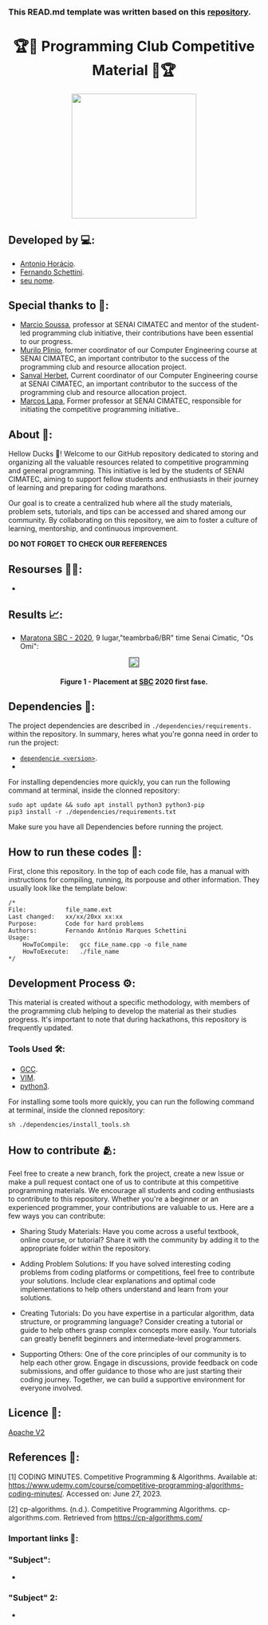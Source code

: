 ### This READ.md template was written based on this [repository](https://github.com/FernandoSchett/github_readme_template).

<h1 align="center">🏆🦆 Programming Club Competitive Material 🦆🏆</h1>

<div align="center">
	<a href="link_for_webite">
	<img height = "250em" src = "https://github.com/FernandoSchett/github_readme_template/assets/80331486/4e4d24ee-efce-41d9-873b-3ececaf1cdd5" />
    </a>
</div>

## Developed by 💻:

- [Antonio Horácio](https://github.com/FernandoSchett).
- [Fernando Schettini](https://github.com/AntonioHoracio77).
- [seu nome](https://github.com/FernandoSchett).

## Special thanks to 🥰:

- [Marcio Soussa](https://github.com/marcoslapa), professor at SENAI CIMATEC and mentor of the student-led programming club initiative, their contributions have been essential to our progress.
- [Murilo Plinio](https://www.linkedin.com/in/muriloplinio/?originalSubdomain=br), former coordinator of our Computer Engineering course at SENAI CIMATEC, an important contributor to the success of the programming club and resource allocation project.
- [Sanval Herbet](https://www.instagram.com/sanvalebert/), Current coordinator of our Computer Engineering course at SENAI CIMATEC, an important contributor to the success of the programming club and resource allocation project.
- [Marcos Lapa](https://github.com/marcoslapa), Former professor at SENAI CIMATEC, responsible for initiating the competitive programming initiative..

## About 🤔:

Hellow Ducks 🦆! Welcome to our GitHub repository dedicated to storing and organizing all the valuable resources related to competitive programming and general programming. This initiative is led by the students of SENAI CIMATEC, aiming to support fellow students and enthusiasts in their journey of learning and preparing for coding marathons.

Our goal is to create a centralized hub where all the study materials, problem sets, tutorials, and tips can be accessed and shared among our community. By collaborating on this repository, we aim to foster a culture of learning, mentorship, and continuous improvement.

**DO NOT FORGET TO CHECK OUR REFERENCES**

## Resourses 🧑‍🔬:

- 

## Results 📈:

- [Maratona SBC - 2020](https://maratona.sbc.org.br/hist/2021/primeira-fase/reportsbr2021/score.html#), 9 lugar,"teambrba6/BR" time Senai Cimatic, "Os Omi":

<div align="center">
	<a href="">
	<img height = "20em" src = "https://github.com/FernandoSchett/competitive_programming/assets/80331486/cce82f64-75d5-4e32-a231-e86640723209" />
    </a>
</div>
<h4 align="center">Figure 1 - Placement at <a href="https://maratona.sbc.org.br/">SBC</a> 2020 first fase.</h4>

## Dependencies 🚚:

The project dependencies are described in  ```./dependencies/requirements.``` within the repository. In summary, heres what you're gonna need in order to run the project:

- [```dependencie <version>```](http:link.com).
- 

For installing dependencies more quickly, you can run the following command at terminal, inside the clonned repository:

	sudo apt update && sudo apt install python3 python3-pip
    pip3 install -r ./dependencies/requirements.txt

Make sure you have all Dependencies before running the project.

## How to run these codes 🏃:

First, clone this repository. In the top of each code file, has a manual with instructions for compiling, running, its porpouse and other information. They usually look like the template below:

	/*
	File:           file_name.ext
	Last changed:   xx/xx/20xx xx:xx
	Purpose:        Code for hard problems         
	Authors:        Fernando Antônio Marques Schettini   
	Usage: 
		HowToCompile:   gcc fiLe_name.cpp -o file_name
		HowToExecute:   ./file_name           
	*/ 

## Development Process ⚙️:

This material is created without a specific methodology, with members of the programming club helping to develop the material as their studies progress. It's important to note that during hackathons, this repository is frequently updated.

### Tools Used 🛠️: 

- [GCC](https://gcc.gnu.org). 
- [VIM](https://www.vim.org).
- [python3](https://www.python.org/download/releases/3.0/).

For installing some tools more quickly, you can run the following command at terminal, inside the clonned repository:

    sh ./dependencies/install_tools.sh
	
## How to contribute 🫂:


Feel free to create a new branch, fork the project, create a new Issue or make a pull request contact one of us to contribute at this competitive programming materials. We encourage all students and coding enthusiasts to contribute to this repository. Whether you're a beginner or an experienced programmer, your contributions are valuable to us. Here are a few ways you can contribute:

- Sharing Study Materials: Have you come across a useful textbook, online course, or tutorial? Share it with the community by adding it to the appropriate folder within the repository.

- Adding Problem Solutions: If you have solved interesting coding problems from coding platforms or competitions, feel free to contribute your solutions. Include clear explanations and optimal code implementations to help others understand and learn from your solutions.

- Creating Tutorials: Do you have expertise in a particular algorithm, data structure, or programming language? Consider creating a tutorial or guide to help others grasp complex concepts more easily. Your tutorials can greatly benefit beginners and intermediate-level programmers.

- Supporting Others: One of the core principles of our community is to help each other grow. Engage in discussions, provide feedback on code submissions, and offer guidance to those who are just starting their coding journey. Together, we can build a supportive environment for everyone involved.

## Licence 📜:

[Apache V2](https://choosealicense.com/licenses/apache-2.0/)

## References 📙:
	
[1] CODING MINUTES. Competitive Programming & Algorithms. Available at: https://www.udemy.com/course/competitive-programming-algorithms-coding-minutes/. Accessed on: June 27, 2023.
	
[2] cp-algorithms. (n.d.). Competitive Programming Algorithms. cp-algorithms.com. Retrieved from https://cp-algorithms.com/

### Important links 🔗:

### "Subject":

-

### "Subject" 2:

-
